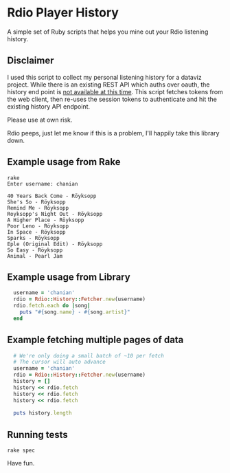 # Rdio Player History
A simple set of Ruby scripts that helps you mine out your Rdio listening history.

## Disclaimer
I used this script to collect my personal listening history for a dataviz project. While there is an existing REST API which auths over oauth, the history end point is [not available at this time][request]. This script fetches tokens from the web client, then re-uses the session tokens to authenticate and hit the existing history API endpoint.

Please use at own risk.

Rdio peeps, just let me know if this is a problem, I'll happily take this library down.

[request]: https://github.com/rdio/api/issues/13

## Example usage from Rake
    rake
    Enter username: chanian
    
    40 Years Back Come - Röyksopp
    She's So - Röyksopp
    Remind Me - Röyksopp
    Royksopp's Night Out - Röyksopp
    A Higher Place - Röyksopp
    Poor Leno - Röyksopp
    In Space - Röyksopp
    Sparks - Röyksopp
    Eple (Original Edit) - Röyksopp
    So Easy - Röyksopp
    Animal - Pearl Jam

## Example usage from Library
```Ruby
  username = 'chanian'
  rdio = Rdio::History::Fetcher.new(username)  
  rdio.fetch.each do |song|
    puts "#{song.name} - #{song.artist}"
  end
```

## Example fetching multiple pages of data
```Ruby
  # We're only doing a small batch of ~10 per fetch
  # The cursor will auto advance
  username = 'chanian'
  rdio = Rdio::History::Fetcher.new(username)  
  history = []
  history << rdio.fetch
  history << rdio.fetch
  history << rdio.fetch
 
  puts history.length
```

## Running tests
    rake spec

Have fun.

